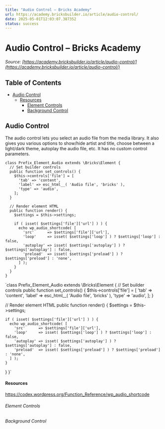 ```yaml
---
title: "Audio Control – Bricks Academy"
url: https://academy.bricksbuilder.io/article/audio-control/
date: 2025-05-01T12:03:07.387352
status: success
---
```


# Audio Control – Bricks Academy

*Source: [https://academy.bricksbuilder.io/article/audio-control/](https://academy.bricksbuilder.io/article/audio-control/)*

## Table of Contents

- [Audio Control](#audio-control)
    - [Resources](#resources)
        - [Element Controls](#element-controls)
        - [Background Control](#background-control)

## Audio Control

The audio control lets you select an audio file from the media library. It also gives you various options to show/hide artist and title, choose between a light/dark theme, autoplay the audio file, etc. It has no custom control parameters.

```
class Prefix_Element_Audio extends \Bricks\Element {
  // Set builder controls
  public function set_controls() {
    $this->controls['file'] = [
      'tab' => 'content',
      'label' => esc_html__( 'Audio file', 'bricks' ),
      'type' => 'audio',
    ];
  }

  // Render element HTML
  public function render() {
    $settings = $this->settings;

    if ( isset( $settings['file']['url'] ) ) {
      echo wp_audio_shortcode( [
        'src'      => $settings['file']['url'],
        'loop'     => isset( $settings['loop'] ) ? $settings['loop'] : false, 
        'autoplay' => isset( $settings['autoplay'] ) ? $settings['autoplay'] : false, 
        'preload'  => isset( $settings['preload'] ) ? $settings['preload'] : 'none', 
      ] );
    }
  }
}
```

`class Prefix_Element_Audio extends \Bricks\Element {
  // Set builder controls
  public function set_controls() {
    $this->controls['file'] = [
      'tab' => 'content',
      'label' => esc_html__( 'Audio file', 'bricks' ),
      'type' => 'audio',
    ];
  }

  // Render element HTML
  public function render() {
    $settings = $this->settings;

    if ( isset( $settings['file']['url'] ) ) {
      echo wp_audio_shortcode( [
        'src'      => $settings['file']['url'],
        'loop'     => isset( $settings['loop'] ) ? $settings['loop'] : false, 
        'autoplay' => isset( $settings['autoplay'] ) ? $settings['autoplay'] : false, 
        'preload'  => isset( $settings['preload'] ) ? $settings['preload'] : 'none', 
      ] );
    }
  }
}`

#### Resources

https://codex.wordpress.org/Function_Reference/wp_audio_shortcode

###### Element Controls

###### Background Control


